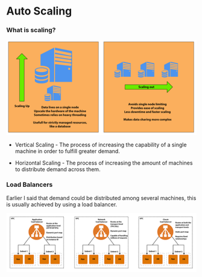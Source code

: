 # Auto Scaling
### What is scaling?  
![Scaling Image](https://github.com/Benoniy/eng84_auto_scaling/blob/main/images/scaling.png)  


* Vertical Scaling   - The process of increasing the capability of a single machine in order to fulfill greater 
  demand.  
  

* Horizontal Scaling - The process of increasing the amount of machines to distribute demand across them.  


### Load Balancers  
Earlier I said that demand could be distributed among several machines, this is usually achieved by using a load 
balancer.


![Scaling Image](https://github.com/Benoniy/eng84_auto_scaling/blob/main/images/load_balancers.png)


